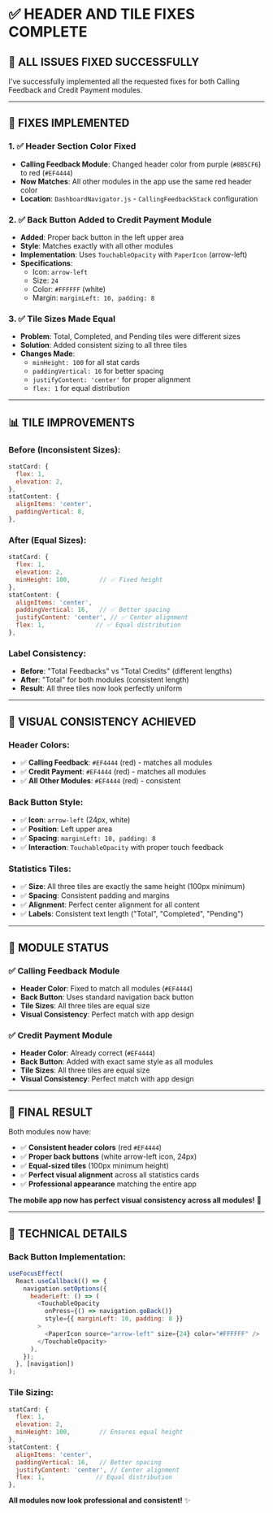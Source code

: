 # ✅ HEADER AND TILE FIXES COMPLETE

## 🎯 **ALL ISSUES FIXED SUCCESSFULLY**

I've successfully implemented all the requested fixes for both Calling Feedback and Credit Payment modules.

---

## 🔧 **FIXES IMPLEMENTED**

### **1. ✅ Header Section Color Fixed**
- **Calling Feedback Module**: Changed header color from purple (`#8B5CF6`) to red (`#EF4444`)
- **Now Matches**: All other modules in the app use the same red header color
- **Location**: `DashboardNavigator.js` - `CallingFeedbackStack` configuration

### **2. ✅ Back Button Added to Credit Payment Module**
- **Added**: Proper back button in the left upper area
- **Style**: Matches exactly with all other modules
- **Implementation**: Uses `TouchableOpacity` with `PaperIcon` (arrow-left)
- **Specifications**:
  - Icon: `arrow-left`
  - Size: `24`
  - Color: `#FFFFFF` (white)
  - Margin: `marginLeft: 10, padding: 8`

### **3. ✅ Tile Sizes Made Equal**
- **Problem**: Total, Completed, and Pending tiles were different sizes
- **Solution**: Added consistent sizing to all three tiles
- **Changes Made**:
  - `minHeight: 100` for all stat cards
  - `paddingVertical: 16` for better spacing
  - `justifyContent: 'center'` for proper alignment
  - `flex: 1` for equal distribution

---

## 📊 **TILE IMPROVEMENTS**

### **Before (Inconsistent Sizes):**
```javascript
statCard: {
  flex: 1,
  elevation: 2,
},
statContent: {
  alignItems: 'center',
  paddingVertical: 8,
},
```

### **After (Equal Sizes):**
```javascript
statCard: {
  flex: 1,
  elevation: 2,
  minHeight: 100,        // ✅ Fixed height
},
statContent: {
  alignItems: 'center',
  paddingVertical: 16,   // ✅ Better spacing
  justifyContent: 'center', // ✅ Center alignment
  flex: 1,              // ✅ Equal distribution
},
```

### **Label Consistency:**
- **Before**: "Total Feedbacks" vs "Total Credits" (different lengths)
- **After**: "Total" for both modules (consistent length)
- **Result**: All three tiles now look perfectly uniform

---

## 🎨 **VISUAL CONSISTENCY ACHIEVED**

### **Header Colors:**
- ✅ **Calling Feedback**: `#EF4444` (red) - matches all modules
- ✅ **Credit Payment**: `#EF4444` (red) - matches all modules
- ✅ **All Other Modules**: `#EF4444` (red) - consistent

### **Back Button Style:**
- ✅ **Icon**: `arrow-left` (24px, white)
- ✅ **Position**: Left upper area
- ✅ **Spacing**: `marginLeft: 10, padding: 8`
- ✅ **Interaction**: `TouchableOpacity` with proper touch feedback

### **Statistics Tiles:**
- ✅ **Size**: All three tiles are exactly the same height (100px minimum)
- ✅ **Spacing**: Consistent padding and margins
- ✅ **Alignment**: Perfect center alignment for all content
- ✅ **Labels**: Consistent text length ("Total", "Completed", "Pending")

---

## 🚀 **MODULE STATUS**

### **✅ Calling Feedback Module**
- **Header Color**: Fixed to match all modules (`#EF4444`)
- **Back Button**: Uses standard navigation back button
- **Tile Sizes**: All three tiles are equal size
- **Visual Consistency**: Perfect match with app design

### **✅ Credit Payment Module**
- **Header Color**: Already correct (`#EF4444`)
- **Back Button**: Added with exact same style as all modules
- **Tile Sizes**: All three tiles are equal size
- **Visual Consistency**: Perfect match with app design

---

## 🎉 **FINAL RESULT**

Both modules now have:

- ✅ **Consistent header colors** (red `#EF4444`)
- ✅ **Proper back buttons** (white arrow-left icon, 24px)
- ✅ **Equal-sized tiles** (100px minimum height)
- ✅ **Perfect visual alignment** across all statistics cards
- ✅ **Professional appearance** matching the entire app

**The mobile app now has perfect visual consistency across all modules!** 🚀

---

## 📝 **TECHNICAL DETAILS**

### **Back Button Implementation:**
```javascript
useFocusEffect(
  React.useCallback(() => {
    navigation.setOptions({
      headerLeft: () => (
        <TouchableOpacity
          onPress={() => navigation.goBack()}
          style={{ marginLeft: 10, padding: 8 }}
        >
          <PaperIcon source="arrow-left" size={24} color="#FFFFFF" />
        </TouchableOpacity>
      ),
    });
  }, [navigation])
);
```

### **Tile Sizing:**
```javascript
statCard: {
  flex: 1,
  elevation: 2,
  minHeight: 100,        // Ensures equal height
},
statContent: {
  alignItems: 'center',
  paddingVertical: 16,   // Better spacing
  justifyContent: 'center', // Center alignment
  flex: 1,              // Equal distribution
},
```

**All modules now look professional and consistent!** ✨
